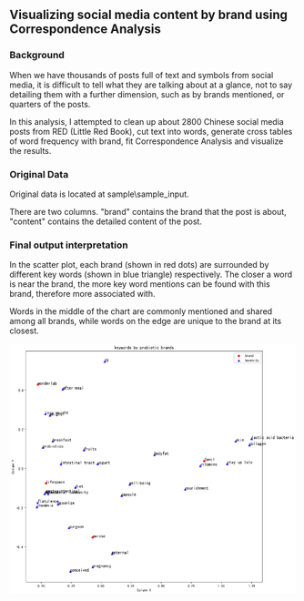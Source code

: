 ## Visualizing social media content by brand using Correspondence Analysis

### Background
When we have thousands of posts full of text and symbols from social media, it is difficult to tell what they are talking about at a glance, not to say detailing them with a further dimension, such as by brands mentioned, or quarters of the posts. 

In this analysis, I attempted to clean up about 2800 Chinese social media posts from RED (Little Red Book), cut text into words, generate cross tables of word frequency with brand, fit Correspondence Analysis and visualize the results. 

### Original Data
Original data is located at sample\sample_input.

There are two columns. "brand" contains the brand that the post is about, "content" contains the detailed content of the post.

### Final output interpretation
In the scatter plot, each brand (shown in red dots) are surrounded by different key words (shown in blue triangle) respectively. The closer a word is near the brand, the more key word mentions can be found with this brand, therefore more associated with.

Words in the middle of the chart are commonly mentioned and shared among all brands, while words on the edge are unique to the brand at its closest.

![alt text](image-1.png)
